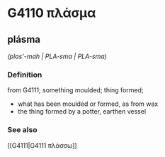 # G4110 πλάσμα

## plásma

_(plas'-mah | PLA-sma | PLA-sma)_

### Definition

from G4111; something moulded; thing formed; 

- what has been moulded or formed, as from wax
- the thing formed by a potter, earthen vessel

### See also

[[G4111|G4111 πλάσσω]]
